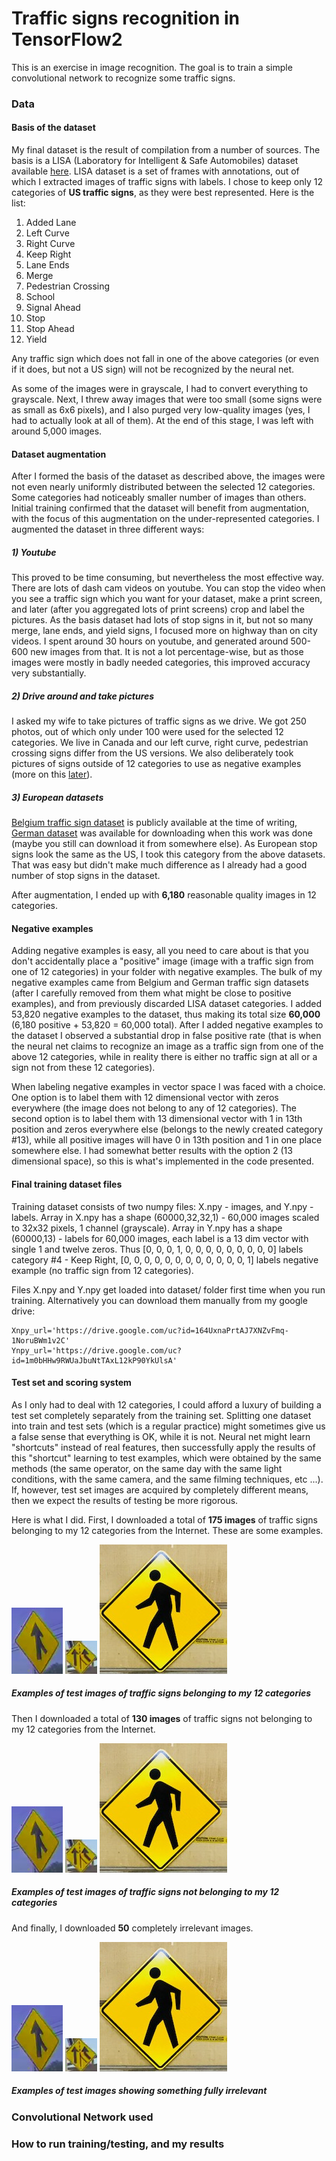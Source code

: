 # Traffic signs recognition in TensorFlow2

This is an exercise in image recognition. The goal is to train a simple convolutional network to recognize some traffic signs.

### Data

#### Basis of the dataset

My final dataset is the result of compilation from a number of sources. The basis is a LISA (Laboratory for Intelligent & Safe Automobiles) dataset available [here](http://cvrr.ucsd.edu/LISA/lisa-traffic-sign-dataset.html). LISA dataset is a set of frames with annotations, out of which I extracted images of traffic signs with labels. I chose to keep only 12 categories of **US traffic signs**, as they were best represented. Here is the list:

1. Added Lane
2. Left Curve
3. Right Curve
4. Keep Right
5. Lane Ends
6. Merge
7. Pedestrian Crossing
8. School
9. Signal Ahead
10. Stop
11. Stop Ahead
12. Yield

Any traffic sign which does not fall in one of the above categories (or even if it does, but not a US sign) will not be recognized by the neural net.

As some of the images were in grayscale, I had to convert everything to grayscale. Next, I threw away images that were too small (some signs were as small as 6x6 pixels), and I also purged very low-quality images (yes, I had to actually look at all of them). At the end of this stage, I was left with around 5,000 images.

#### Dataset augmentation

After I formed the basis of the dataset as described above, the images were not even nearly uniformly distributed between the selected 12 categories. Some categories had noticeably smaller number of images than others. Initial training confirmed that the dataset will benefit from augmentation, with the focus of this augmentation on the under-represented categories. I augmented the dataset in three different ways:

##### 1) Youtube

This proved to be time consuming, but nevertheless the most effective way. There are lots of dash cam videos on youtube. You can stop the video when you see a traffic sign which you want for your dataset, make a print screen, and later (after you aggregated lots of print screens) crop and label the pictures. As the basis dataset had lots of stop signs in it, but not so many merge, lane ends, and yield signs, I focused more on highway than on city videos. I spent around 30 hours on youtube, and generated around 500-600 new images from that. It is not a lot percentage-wise, but as those images were mostly in badly needed categories, this improved accuracy very substantially.

##### 2) Drive around and take pictures

I asked my wife to take pictures of traffic signs as we drive. We got 250 photos, out of which only under 100 were used for the selected 12 categories. We live in Canada and our left curve, right curve, pedestrian crossing signs differ from the US versions. We also deliberately took pictures of signs outside of 12 categories to use as negative examples (more on this [later](#negative-examples)).

##### 3) European datasets

[Belgium traffic sign dataset](https://btsd.ethz.ch/shareddata/) is publicly available at the time of writing, [German dataset](https://benchmark.ini.rub.de?section=gtsrb&subsection=dataset) was available for downloading when this work was done (maybe you still can download it from somewhere else). As European stop signs look the same as the US, I took this category from the above datasets. That was easy but didn't make much difference as I already had a good number of stop signs in the dataset.

After augmentation, I ended up with **6,180** reasonable quality images in 12 categories.

#### Negative examples

Adding negative examples is easy, all you need to care about is that you don't accidentally place a "positive" image (image with a traffic sign from one of 12 categories) in your folder with negative examples. The bulk of my negative examples came from Belgium and German traffic sign datasets (after I carefully removed from them what might be close to positive examples), and from previously discarded LISA dataset categories. I added 53,820 negative examples to the dataset, thus making its total size **60,000** (6,180 positive + 53,820 = 60,000 total). After I added negative examples to the dataset I observed a substantial drop in false positive rate (that is when the neural net claims to recognize an image as a traffic sign from one of the above 12 categories, while in reality there is either no traffic sign at all or a sign not from these 12 categories).

When labeling negative examples in vector space I was faced with a choice. One option is to label them with 12 dimensional vector with zeros everywhere (the image does not belong to any of 12 categories). The second option is to label them with 13 dimensional vector with 1 in 13th position and zeros everywhere else (belongs to the newly created category #13), while all positive images will have 0 in 13th position and 1 in one place somewhere else. I had somewhat better results with the option 2 (13 dimensional space), so this is what's implemented in the code presented.

#### Final training dataset files

Training dataset consists of two numpy files: X.npy - images, and Y.npy - labels. Array in X.npy has a shape (60000,32,32,1) - 60,000 images scaled to 32x32 pixels, 1 channel (grayscale). Array in Y.npy has a shape (60000,13) - labels for 60,000 images, each label is a 13 dim vector with single 1 and twelve zeros. Thus \[0, 0, 0, 1, 0, 0, 0, 0, 0, 0, 0, 0, 0\] labels category #4 - Keep Right, \[0, 0, 0, 0, 0, 0, 0, 0, 0, 0, 0, 0, 1\] labels negative example (no traffic sign from 12 categories).

Files X.npy and Y.npy get loaded into dataset/ folder first time when you run training. Alternatively you can download them manually from my google drive:
```
Xnpy_url='https://drive.google.com/uc?id=164UxnaPrtAJ7XNZvFmq-1NoruBWm1v2C'
Ynpy_url='https://drive.google.com/uc?id=1m0bHHw9RWUaJbuNtTAxL12kP90YkUlsA'
```



#### Test set and scoring system

As I only had to deal with 12 categories, I could afford a luxury of building a test set completely separately from the training set. Splitting one dataset into train and test sets (which is a regular practice) might sometimes give us a false sense that everything is OK, while it is not. Neural net might learn "shortcuts" instead of real features, then successfully apply the results of this "shortcut" learning to test examples, which were obtained by the same methods (the same operator, on the same day with the same light conditions, with the same camera, and the same filming techniques, etc ...). If, however, test set images are acquired by completely different means, then we expect the results of testing be more rigorous.

Here is what I did. First, I downloaded a total of **175 images** of traffic signs belonging to my 12 categories from the Internet. These are some examples.

![image of traffic sign from 12 categories](val_img/13.jpg) ![image of traffic sign from 12 categories](val_img/98.jpg)  ![image of traffic sign from 12 categories](val_img/155.jpg)
##### Examples of test images of traffic signs belonging to my 12 categories


Then I downloaded a total of **130 images** of traffic signs not belonging to my 12 categories from the Internet.

![image of traffic sign from 12 categories](val_img/13.jpg) ![image of traffic sign from 12 categories](val_img/98.jpg)  ![image of traffic sign from 12 categories](val_img/155.jpg)
##### Examples of test images of traffic signs not belonging to my 12 categories

And finally, I downloaded **50** completely irrelevant images.

![image of traffic sign from 12 categories](val_img/13.jpg) ![image of traffic sign from 12 categories](val_img/98.jpg)  ![image of traffic sign from 12 categories](val_img/155.jpg)
##### Examples of test images showing something fully irrelevant


### Convolutional Network used

### How to run training/testing, and my results




 





